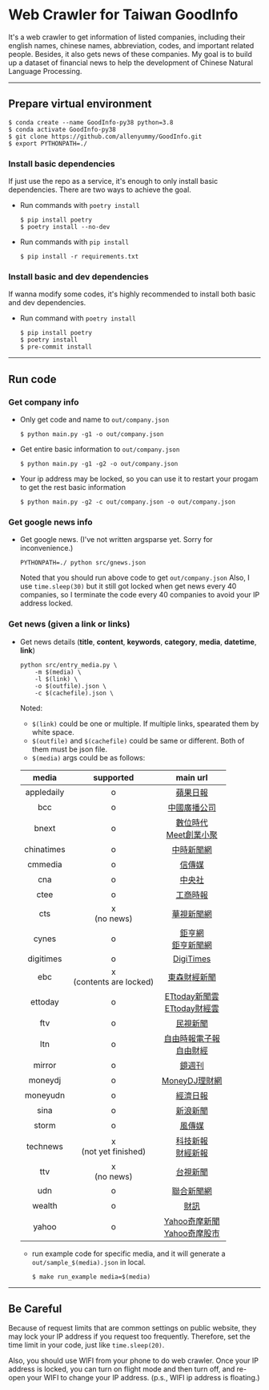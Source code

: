 # Web Crawler for Taiwan GoodInfo

It's a web crawler to get information of listed companies, including their english names, chinese names, abbreviation, codes, and important related people. Besides, it also gets news of these companies. My goal is to build up a dataset of financial news to help the development of Chinese Natural Language Processing.

---

## Prepare virtual environment
```
$ conda create --name GoodInfo-py38 python=3.8
$ conda activate GoodInfo-py38
$ git clone https://github.com/allenyummy/GoodInfo.git
$ export PYTHONPATH=./
```

### Install basic dependencies

If just use the repo as a service, it's enough to only install basic dependencies.
There are two ways to achieve the goal.

+ Run commands with `poetry install`
    ```
    $ pip install poetry
    $ poetry install --no-dev
    ```

+ Run commands with `pip install`
    ```
    $ pip install -r requirements.txt
    ```

### Install basic and dev dependencies
If wanna modify some codes, it's highly recommended to install both basic and dev dependencies.

+ Run command with `poetry install`
    ```
    $ pip install poetry
    $ poetry install
    $ pre-commit install
    ```

---

## Run code

### Get company info

+ Only get code and name to `out/company.json`
    ```
    $ python main.py -g1 -o out/company.json
    ```

+ Get entire basic information to `out/company.json`
    ```
    $ python main.py -g1 -g2 -o out/company.json
    ```

+ Your ip address may be locked, so you can use it to restart your progam to get the rest basic information
    ```
    $ python main.py -g2 -c out/company.json -o out/company.json
    ```

### Get google news info

+ Get google news. (I've not written argsparse yet. Sorry for inconvenience.)
    ```
    PYTHONPATH=./ python src/gnews.json
    ```
    Noted that you should run above code to get `out/company.json`
    Also, I use `time.sleep(30)` but it still got locked when get news every 40 companies, so I terminate the code every 40 companies to avoid your IP address locked.

### Get news (given a link or links)

+ Get news details (<b>title</b>, <b>content</b>, <b>keywords</b>, <b>category</b>, <b>media</b>, <b>datetime</b>, <b>link</b>)
    ```
    python src/entry_media.py \
        -m $(media) \
        -l $(link) \
        -o $(outfile).json \
        -c $(cachefile).json \
    ```
    Noted:

    + `$(link)` could be one or multiple. If multiple links, spearated them by white space.
    + `$(outfile)` and `$(cachefile)` could be same or different. Both of them must be json file.
    + `$(media)` args could be as follows:


    |    media    |  supported |  main url   |
    |:-----------:|:----------:|:-----------:|
    |  appledaily |    o       | [蘋果日報](https://tw.appledaily.com) 
    |   bcc       |    o       | [中國廣播公司](https://www.bcc.com.tw)
    |   bnext     |    o       | [數位時代](https://www.bnext.com.tw) <br> [Meet創業小聚](https://meet.bnext.com.tw)
    |  chinatimes |    o       | [中時新聞網](https://www.chinatimes.com)
    |   cmmedia   |    o       | [信傳媒](https://www.cmmedia.com.tw)
    |   cna       |    o       | [中央社](https://www.cna.com.tw)
    |   ctee      |    o       |  [工商時報](https://ctee.com.tw)
    |   cts       |    x <br> (no news)  |  [華視新聞網](https://news.cts.com.tw)
    |   cynes     |    o       |  [鉅亨網](https://m.cnyes.com) <br> [鉅亨新聞網](https://news.cnyes.com)
    |   digitimes |    o       |  [DigiTimes](https://www.digitimes.com.tw)
    |   ebc       |    x <br> (contents are locked)  |  [東森財經新聞](https://fnc.ebc.net.tw)
    |   ettoday   |    o       |  [ETtoday新聞雲](https://www.ettoday.net) <br> [ETtoday財經雲](https://finance.ettoday.net)
    |   ftv       |    o       |  [民視新聞](https://www.ftvnews.com.tw)
    |   ltn       |    o       |  [自由時報電子報](https://news.ltn.com.tw) <br> [自由財經](https://ec.ltn.com.tw)
    |   mirror    |    o       |  [鏡週刊](https://www.mirrormedia.mg)
    |   moneydj   |    o       |  [MoneyDJ理財網](https://www.moneydj.com)
    |   moneyudn  |    o       |  [經濟日報](https://money.udn.com)
    |   sina      |    o       |  [新浪新聞](https://news.sina.com.tw)
    |   storm     |    o       |  [風傳媒](https://www.storm.mg)
    |   technews  |    x <br> (not yet finished)   |  [科技新報](https://technews.tw) <br> [財經新報](https://finance.technews.tw)
    |   ttv       |     x <br> (no news)   |  [台視新聞](https://news.ttv.com.tw)
    |   udn       |    o       |  [聯合新聞網](https://udn.com)
    |   wealth    |    o       |  [財訊](https://www.wealth.com.tw)
    |   yahoo     |    o       |  [Yahoo奇摩新聞](https://tw.news.yahoo.com) <br> [Yahoo奇摩股市](https://tw.stock.yahoo.com)


    + run example code for specific media, and it will generate a `out/sample_$(media).json` in local.
        ```
        $ make run_example media=$(media)
        ```

---

## Be Careful

Because of request limits that are common settings on public website, they may lock your IP address if you request too frequently. Therefore, set the time limit in your code, just like `time.sleep(20)`.

Also, you should use WIFI from your phone to do web crawler. Once your IP address is locked, you can turn on flight mode and then turn off, and re-open your WIFI to change your IP address. (p.s., WIFI ip address is floating.)
